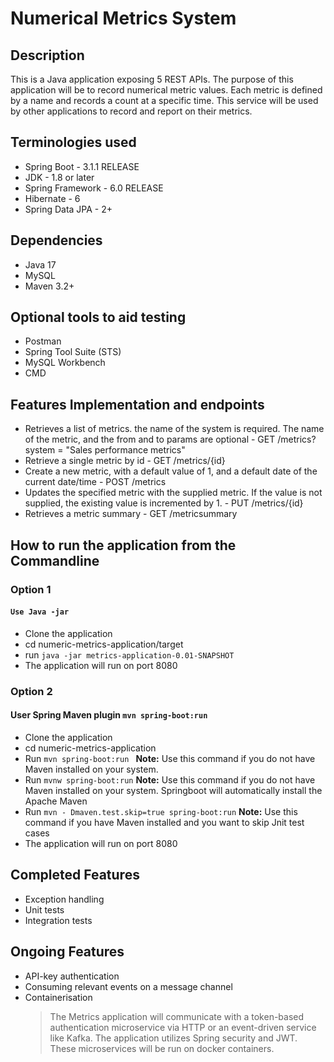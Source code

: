 # Numerical Metrics System

## Description
This is a Java application exposing 5 REST APIs. The purpose of this application will be to record numerical metric values. Each metric is defined by a name and records a count at a specific time. This service will be used by other applications to record and report on their metrics.

## Terminologies used
- Spring Boot - 3.1.1 RELEASE
- JDK - 1.8 or later
- Spring Framework - 6.0 RELEASE
- Hibernate - 6
- Spring Data JPA - 2+

## Dependencies
- Java 17
- MySQL
- Maven 3.2+

## Optional tools to aid testing
- Postman
- Spring Tool Suite (STS)
- MySQL Workbench
- CMD

## Features Implementation and endpoints
- Retrieves a list of metrics. the name of the system is required. The name of the metric, and the from and to params are optional - GET /metrics?system = "Sales performance metrics"
- Retrieve a single metric by id - GET /metrics/{id}
- Create a new metric, with a default value of 1, and a default date of the current date/time - POST /metrics
- Updates the specified metric with the supplied metric. If the value is not supplied, the existing value is incremented by 1. - PUT /metrics/{id}
- Retrieves a metric summary - GET /metricsummary

## How to run the application from the Commandline
### Option 1
#### ```Use Java -jar```
- Clone the application
- cd numeric-metrics-application/target
- run ``` java -jar metrics-application-0.01-SNAPSHOT ```
- The application will run on port 8080

### Option 2
#### User Spring Maven plugin ```mvn spring-boot:run```
- Clone the application 
- cd numeric-metrics-application
- Run ```mvn spring-boot:run ``` **Note:** Use this command if you do not have Maven installed on your system.
- Run ``` mvnw spring-boot:run ``` **Note:** Use this command if you do not have Maven installed on your system. Springboot will automatically install the Apache Maven
- Run ``` mvn - Dmaven.test.skip=true spring-boot:run ``` **Note:** Use this command if you have Maven installed and you want to skip Jnit test cases
- The application will run on port 8080

## Completed Features
- Exception handling
- Unit tests
- Integration tests

## Ongoing Features
- API-key authentication
- Consuming relevant events on a message channel
- Containerisation
  > The Metrics application will communicate with a token-based authentication microservice via HTTP or an event-driven service like Kafka. The application utilizes Spring security and JWT. These microservices will be run on docker containers.





